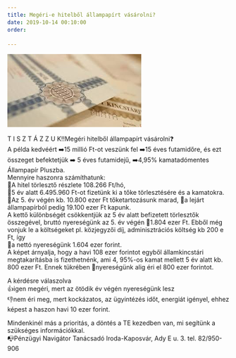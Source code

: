 ```yaml
---
title: Megéri-e hitelből állampapírt vásárolni?
date: 2019-10-14 00:10:00
order: 

---
```

![](/uploads/15.jpg)

T I S Z T Á Z Z U K‼️Megéri hitelből állampapírt vásárolni❓  
A példa kedvéért ➡️15 millió Ft-ot veszünk fel ➡️15 éves futamidőre, és ezt összeget befektetjük ➡️ 5 éves futamidejű, ➡️4,95% kamatadómentes Állampapír Pluszba.  
Mennyire haszonra számíthatunk:  
📌A hitel törlesztő részlete 108.266 Ft/hó,  
📌5 év alatt 6.495.960 Ft-ot fizetünk ki a tőke törlesztésére és a kamatokra.  
📌Az 5. év végén kb. 10.800 ezer Ft tőketartozásunk marad, 📌a lejárt állampapírból pedig 19.100 ezer Ft kapunk.  
A kettő különbségét csökkentjük az 5 év alatt befizetett törlesztők összegével, bruttó nyereségünk az 5. év végén 📌1.804 ezer Ft. Ebből még vonjuk le a költségeket pl. közjegyzői díj, adminisztrációs költség kb 200 e Ft, így  
📌a nettó nyereségünk 1.604 ezer forint.  
A képet árnyalja, hogy a havi 108 ezer forintot egyből államkincstári megtakarításba is fizethetnénk, ami 4, 95%-os kamat mellett 5 év alatt kb. 800 ezer Ft. Ennek tükrében 📌nyereségünk alig éri el 800 ezer forintot.

A kérdésre válaszolva  
👍igen megéri, mert az ötödik év végén nyereségünk lesz  
👎nem éri meg, mert kockázatos, az ügyintézés időt, energiát igényel, ehhez képest a haszon havi 10 ezer forint.

Mindenkinél más a prioritás, a döntés a TE kezedben van, mi segítünk a szükséges információkkal.  
📭Pénzügyi Navigátor Tanácsadó Iroda-Kaposvár, Ady E u. 3. tel. 82/950-906